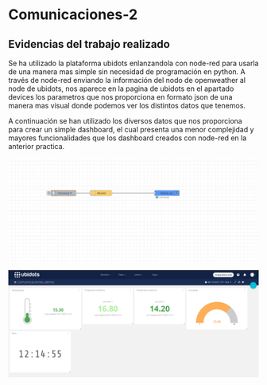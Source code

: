 # Comunicaciones-2

## Evidencias del trabajo realizado
Se ha utilizado la plataforma ubidots enlanzandola con node-red para usarla de una manera mas simple sin necesidad de programación en python. A través de node-red enviando la información del nodo de openweather al node de ubidots, nos aparece en la pagina de ubidots en el apartado devices los parametros que nos proporciona en formato json de una manera mas visual donde podemos ver los distintos datos que tenemos.

A continuación se han utilizado los diversos datos que nos proporciona para crear un simple dashboard, el cual presenta una menor complejidad y mayores funcionalidades que los dashboard creados con node-red en la anterior practica.

![](/img/node_red_ubidots.png)

![Ejemplo dashboard](/img/dashboard_ejemplo.png)

